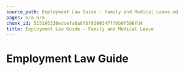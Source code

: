```yaml
---
source_path: Employment Law Guide - Family and Medical Leave.md
pages: n/a-n/a
chunk_id: 515195330edcefa0a6fbf9399347ff9b0f586fd4
title: Employment Law Guide - Family and Medical Leave
---
```

# Employment Law Guide
